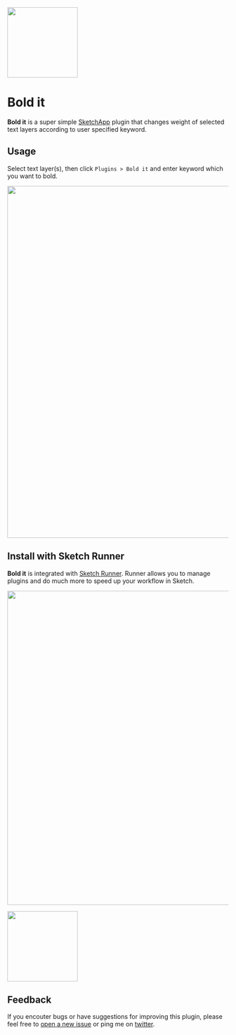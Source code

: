 <img src="https://raw.githubusercontent.com/ysjn/bold-it/master/images/icon@4x.png" width="160">

# Bold it
**Bold it** is a super simple [SketchApp](http://bohemiancoding.com/sketch/) plugin that changes weight of selected text layers according to user specified keyword.

## Usage
Select text layer(s), then click `Plugins > Bold it` and enter keyword which you want to bold.

<img src="https://raw.githubusercontent.com/ysjn/bold-it/master/images/preview.gif" width="800">

## Install with Sketch Runner
**Bold it** is integrated with [Sketch Runner](http://bit.ly/SketchRunnerWebsite).
Runner allows you to manage plugins and do much more to speed up your workflow in Sketch.

<img src="https://raw.githubusercontent.com/ysjn/bold-it/master/images/runner.png" width="714">

<a href="http://bit.ly/SketchRunnerWebsite"><img src="http://bit.ly/RunnerBadgeBlue" width="160"></a>

## Feedback
If you encouter bugs or have suggestions for improving this plugin, please feel free to [open a new issue](https://github.com/ysjn/bold-it/issues) or ping me on [twitter](https://twitter.com/ys_jn).
